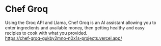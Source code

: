 # Chef Groq
Using the Groq API and Llama, Chef Groq is an AI assistant allowing you to enter ingredients and available money, then getting healthy and easy recipies to cook with what you provided.  
https://chef-groq-gukby2mno-n0x1s-projects.vercel.app/ 
